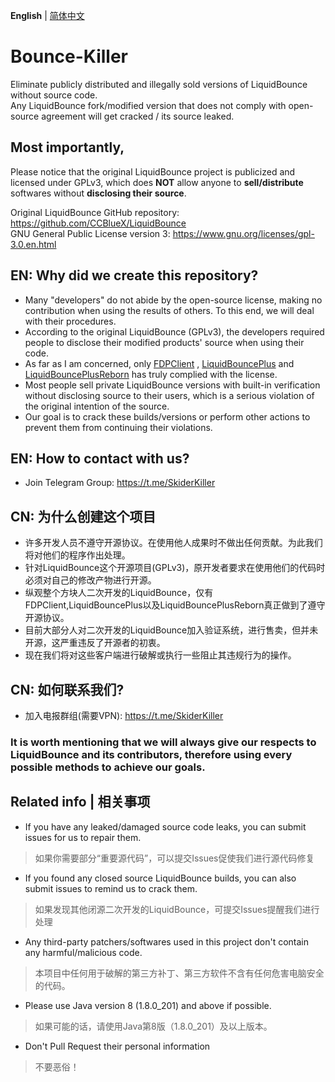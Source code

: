 **English** | [简体中文](README_CN.md) 

# Bounce-Killer
 Eliminate publicly distributed and illegally sold versions of LiquidBounce without source code. \
 Any LiquidBounce fork/modified version that does not comply with open-source agreement will get cracked / its source leaked.
## Most importantly,
 Please notice that the original LiquidBounce project is publicized and licensed under GPLv3, which does **NOT** allow anyone to **sell/distribute** softwares without **disclosing their source**.
 
Original LiquidBounce GitHub repository: https://github.com/CCBlueX/LiquidBounce \
GNU General Public License version 3: https://www.gnu.org/licenses/gpl-3.0.en.html

## EN: Why did we create this repository?
- Many "developers" do not abide by the open-source license, making no contribution when using the results of others. To this end, we will deal with their procedures.
- According to the original LiquidBounce (GPLv3), the developers required people to disclose their modified products' source when using their code.
- As far as I am concerned, only [FDPClient](https://github.com/UnlegitMC/FDPClient) , [LiquidBouncePlus](https://github.com/WYSI-Foundation/LiquidBouncePlus) and [LiquidBouncePlusReborn](https://github.com/liquidbounceplusreborn/LiquidbouncePlus-Reborn) has truly complied with the license.
- Most people sell private LiquidBounce versions with built-in verification without disclosing source to their users, which is a serious violation of the original intention of the source.
- Our goal is to crack these builds/versions or perform other actions to prevent them from continuing their violations.

## EN: How to contact with us?
- Join Telegram Group: https://t.me/SkiderKiller

## CN: 为什么创建这个项目 
- 许多开发人员不遵守开源协议。在使用他人成果时不做出任何贡献。为此我们将对他们的程序作出处理。
- 针对LiquidBounce这个开源项目(GPLv3)，原开发者要求在使用他们的代码时必须对自己的修改产物进行开源。
- 纵观整个方块人二次开发的LiquidBounce，仅有FDPClient,LiquidBouncePlus以及LiquidBouncePlusReborn真正做到了遵守开源协议。
- 目前大部分人对二次开发的LiquidBounce加入验证系统，进行售卖，但并未开源，这严重违反了开源者的初衷。
- 现在我们将对这些客户端进行破解或执行一些阻止其违规行为的操作。

## CN: 如何联系我们?
- 加入电报群组(需要VPN): https://t.me/SkiderKiller

### It is worth mentioning that we will always give our respects to LiquidBounce and its contributors, therefore using every possible methods to achieve our goals.

## Related info | 相关事项
- If you have any leaked/damaged source code leaks, you can submit issues for us to repair them.
> 如果你需要部分“重要源代码”，可以提交Issues促使我们进行源代码修复
- If you found any closed source LiquidBounce builds, you can also submit issues to remind us to crack them.
> 如果发现其他闭源二次开发的LiquidBounce，可提交Issues提醒我们进行处理
- Any third-party patchers/softwares used in this project don't contain any harmful/malicious code.
> 本项目中任何用于破解的第三方补丁、第三方软件不含有任何危害电脑安全的代码。
- Please use Java version 8 (1.8.0_201) and above if possible.
>如果可能的话，请使用Java第8版（1.8.0_201）及以上版本。
- Don't Pull Request their personal information
> 不要恶俗！
